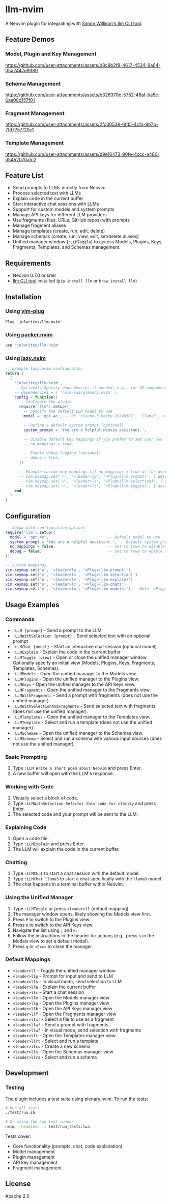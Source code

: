 # llm-nvim

A Neovim plugin for integrating with [Simon Willison's llm CLI tool](https://github.com/simonw/llm).

## Feature Demos

### Model, Plugin and Key Management
https://github.com/user-attachments/assets/d8c9b2f8-4617-4534-9a64-05a2447d9380

### Schema Management
https://github.com/user-attachments/assets/b326370e-5752-46af-ba5c-6ae08d157f01

### Fragment Management
https://github.com/user-attachments/assets/2fc30538-6fd5-4cfa-9b7b-7fd7757f20c1

### Template Management
https://github.com/user-attachments/assets/d9e16473-90fe-4ccc-a480-d5452070afc2


## Feature List

- Send prompts to LLMs directly from Neovim
- Process selected text with LLMs
- Explain code in the current buffer
- Start interactive chat sessions with LLMs
- Support for custom models and system prompts
- Manage API keys for different LLM providers
- Use fragments (files, URLs, GitHub repos) with prompts
- Manage fragment aliases
- Manage templates (create, run, edit, delete)
- Manage schemas (create, run, view, edit, set/delete aliases)
- Unified manager window (`:LLMToggle`) to access Models, Plugins, Keys, Fragments, Templates, and Schemas management.

## Requirements

- Neovim 0.7.0 or later
- [llm CLI tool](https://github.com/simonw/llm) installed (`pip install llm` or `brew install llm`)

## Installation

### Using [vim-plug](https://github.com/junegunn/vim-plug)

```vim
Plug 'julwrites/llm-nvim'
```

### Using [packer.nvim](https://github.com/wbthomason/packer.nvim)

```lua
use 'julwrites/llm-nvim'
```

### Using [lazy.nvim](https://github.com/folke/lazy.nvim)

```lua
-- Example lazy.nvim configuration
return {
  {
    'julwrites/llm-nvim',
    -- Optional: Specify dependencies if needed, e.g., for UI components
    -- dependencies = { 'nvim-lua/plenary.nvim' },
    config = function()
      -- Configure the plugin
      require('llm').setup({
        -- Specify the default LLM model to use
        model = 'gpt-4o', -- Or 'claude-3-haiku-20240307', 'llama3', etc.

        -- Define a default system prompt (optional)
        system_prompt = 'You are a helpful Neovim assistant.',

        -- Disable default key mappings if you prefer to set your own
        -- no_mappings = true,

        -- Enable debug logging (optional)
        -- debug = true,
      })

      -- Example custom key mappings (if no_mappings = true or for overrides)
      -- vim.keymap.set('n', '<leader>lp', '<Plug>(llm-prompt)', { desc = "LLM Prompt" })
      -- vim.keymap.set('v', '<leader>ls', '<Plug>(llm-selection)', { desc = "LLM Selection" })
      -- vim.keymap.set('n', '<leader>lt', '<Plug>(llm-toggle)', { desc = "LLM Toggle Manager" })
    end
  }
}
```

## Configuration

```lua
-- Setup with configuration options
require('llm').setup({
  model = 'gpt-4o',                          -- Default model to use
  system_prompt = 'You are a helpful assistant.', -- Default system prompt
  no_mappings = false,                       -- Set to true to disable default mappings
  debug = false,                             -- Set to true to enable debug output
})

-- Custom mappings
vim.keymap.set('n', '<leader>lp', '<Plug>(llm-prompt)')
vim.keymap.set('v', '<leader>ls', '<Plug>(llm-selection)')
vim.keymap.set('n', '<leader>le', '<Plug>(llm-explain)')
vim.keymap.set('n', '<leader>lc', '<Plug>(llm-chat)')
vim.keymap.set('n', '<leader>lm', '<Plug>(llm-models)') -- Note: <Plug>(llm-select-model) is deprecated
```

## Usage Examples

### Commands

- `:LLM {prompt}` - Send a prompt to the LLM
- `:LLMWithSelection {prompt}` - Send selected text with an optional prompt
- `:LLMChat {model}` - Start an interactive chat session (optional model)
- `:LLMExplain` - Explain the code in the current buffer
- `:LLMToggle [view]` - Open or close the unified manager window. Optionally specify an initial view (Models, Plugins, Keys, Fragments, Templates, Schemas).
- `:LLMModels` - Open the unified manager to the Models view.
- `:LLMPlugins` - Open the unified manager to the Plugins view.
- `:LLMKeys` - Open the unified manager to the API Keys view.
- `:LLMFragments` - Open the unified manager to the Fragments view.
- `:LLMWithFragments` - Send a prompt with fragments (does not use the unified manager).
- `:LLMWithSelectionAndFragments` - Send selected text with fragments (does not use the unified manager).
- `:LLMTemplates` - Open the unified manager to the Templates view.
- `:LLMTemplate` - Select and run a template (does not use the unified manager).
- `:LLMSchemas` - Open the unified manager to the Schemas view.
- `:LLMSchema` - Select and run a schema with various input sources (does not use the unified manager).

### Basic Prompting

1.  Type `:LLM Write a short poem about Neovim` and press Enter.
2.  A new buffer will open with the LLM's response.

### Working with Code

1.  Visually select a block of code.
2.  Type `:LLMWithSelection Refactor this code for clarity` and press Enter.
3.  The selected code and your prompt will be sent to the LLM.

### Explaining Code

1.  Open a code file.
2.  Type `:LLMExplain` and press Enter.
3.  The LLM will explain the code in the current buffer.

### Chatting

1.  Type `:LLMChat` to start a chat session with the default model.
2.  Type `:LLMChat llama3` to start a chat specifically with the `llama3` model.
3.  The chat happens in a terminal buffer within Neovim.

### Using the Unified Manager

1.  Type `:LLMToggle` or press `<leader>ll` (default mapping).
2.  The manager window opens, likely showing the Models view first.
3.  Press `P` to switch to the Plugins view.
4.  Press `K` to switch to the API Keys view.
5.  Navigate the list using `j` and `k`.
6.  Follow the instructions in the header for actions (e.g., press `s` in the Models view to set a default model).
7.  Press `q` or `<Esc>` to close the manager.

### Default Mappings

- `<leader>ll` - Toggle the unified manager window
- `<leader>llp` - Prompt for input and send to LLM
- `<leader>lls` - In visual mode, send selection to LLM
- `<leader>lle` - Explain the current buffer
- `<leader>llc` - Start a chat session
- `<leader>llm` - Open the Models manager view
- `<leader>llg` - Open the Plugins manager view
- `<leader>llk` - Open the API Keys manager view
- `<leader>llf` - Open the Fragments manager view
- `<leader>llsf` - Select a file to use as a fragment
- `<leader>llwf` - Send a prompt with fragments
- `<leader>llwf` - In visual mode, send selection with fragments
- `<leader>llt` - Open the Templates manager view
- `<leader>llrt` - Select and run a template
- `<leader>llcs` - Create a new schema
- `<leader>lls` - Open the Schemas manager view
- `<leader>llrs` - Select and run a schema

## Development

### Testing

The plugin includes a test suite using [plenary.nvim](https://github.com/nvim-lua/plenary.nvim). To run the tests:

```bash
# Run all tests
./test/run.sh

# Or using the Lua test runner
nvim --headless -l test/run_tests.lua
```

Tests cover:
- Core functionality (prompts, chat, code explanation)
- Model management
- Plugin management
- API key management
- Fragment management

## License

Apache 2.0
